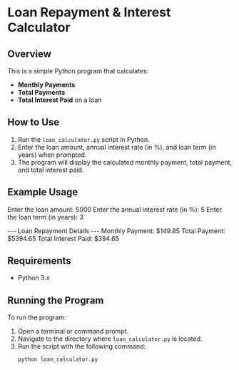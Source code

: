 # Loan Repayment & Interest Calculator

## Overview
This is a simple Python program that calculates:
- **Monthly Payments**
- **Total Payments**
- **Total Interest Paid** on a loan

## How to Use
1. Run the `loan_calculator.py` script in Python.
2. Enter the loan amount, annual interest rate (in %), and loan term (in years) when prompted.
3. The program will display the calculated monthly payment, total payment, and total interest paid.

## Example Usage
Enter the loan amount: 5000 
Enter the annual interest rate (in %): 5 
Enter the loan term (in years): 3

--- Loan Repayment Details --- 
Monthly Payment: $149.85 
Total Payment: $5394.65 
Total Interest Paid: $394.65


## Requirements
- Python 3.x

## Running the Program
To run the program:

1. Open a terminal or command prompt.
2. Navigate to the directory where `loan_calculator.py` is located.
3. Run the script with the following command:
   ```bash
   python loan_calculator.py

